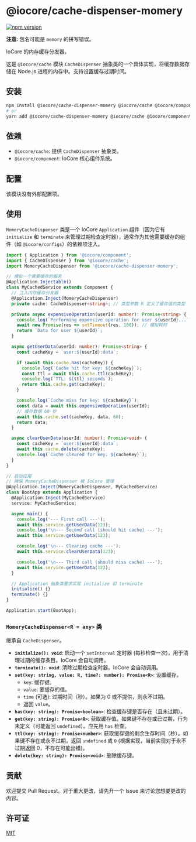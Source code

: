 # @iocore/cache-dispenser-momery

[![npm version](https://badge.fury.io/js/%40iocore%2Fcache-dispenser-momery.svg)](https://badge.fury.io/js/%40iocore%2Fcache-dispenser-momery)

**注意:** 包名可能是 `memory` 的拼写错误。

IoCore 的内存缓存分发器。

这是 `@iocore/cache` 模块 `CacheDispenser` 抽象类的一个具体实现，将缓存数据存储在 Node.js 进程的内存中。支持设置缓存过期时间。

## 安装

```bash
npm install @iocore/cache-dispenser-momery @iocore/cache @iocore/component --save
# or
yarn add @iocore/cache-dispenser-momery @iocore/cache @iocore/component
```

## 依赖

*   `@iocore/cache`: 提供 `CacheDispenser` 抽象类。
*   `@iocore/component`: IoCore 核心组件系统。

## 配置

该模块没有外部配置项。

## 使用

`MomeryCacheDispenser` 类是一个 IoCore `Application` 组件（因为它有 `initialize` 和 `terminate` 来管理过期检查定时器），通常作为其他需要缓存的组件（如 `@iocore/configs`）的依赖项注入。

```typescript
import { Application } from '@iocore/component';
import { CacheDispenser } from '@iocore/cache';
import MomeryCacheDispenser from '@iocore/cache-dispenser-momery';

// 模拟一个需要缓存的服务
@Application.Injectable()
class MyCachedService extends Component {
  // 注入内存缓存分发器
  @Application.Inject(MomeryCacheDispenser)
  private cache: CacheDispenser<string>; // 类型参数 R 定义了缓存值的类型

  private async expensiveOperation(userId: number): Promise<string> {
    console.log(`Performing expensive operation for user ${userId}...`);
    await new Promise(res => setTimeout(res, 100)); // 模拟耗时
    return `Data for user ${userId}`;
  }

  async getUserData(userId: number): Promise<string> {
    const cacheKey = `user:${userId}:data`;

    if (await this.cache.has(cacheKey)) {
      console.log(`Cache hit for key: ${cacheKey}`);
      const ttl = await this.cache.ttl(cacheKey);
      console.log(`TTL: ${ttl} seconds`);
      return this.cache.get(cacheKey);
    }

    console.log(`Cache miss for key: ${cacheKey}`);
    const data = await this.expensiveOperation(userId);
    // 缓存数据 60 秒
    await this.cache.set(cacheKey, data, 60);
    return data;
  }

  async clearUserData(userId: number): Promise<void> {
    const cacheKey = `user:${userId}:data`;
    await this.cache.delete(cacheKey);
    console.log(`Cache cleared for key: ${cacheKey}`);
  }
}

// 启动应用
// 确保 MomeryCacheDispenser 被 IoCore 管理
@Application.Inject(MomeryCacheDispenser, MyCachedService)
class BootApp extends Application {
  @Application.Inject(MyCachedService)
  service: MyCachedService;

  async main() {
    console.log('--- First call ---');
    await this.service.getUserData(123);
    console.log('\n--- Second call (should hit cache) ---');
    await this.service.getUserData(123);

    console.log('\n--- Clearing cache ---');
    await this.service.clearUserData(123);

    console.log('\n--- Third call (should miss cache) ---');
    await this.service.getUserData(123);
  }

  // Application 抽象类要求实现 initialize 和 terminate
  initialize() {}
  terminate() {}
}

Application.start(BootApp);
```

### `MomeryCacheDispenser<R = any>` 类

继承自 `CacheDispenser`。

*   **`initialize(): void`**: 启动一个 `setInterval` 定时器 (每秒检查一次)，用于清理过期的缓存条目。IoCore 会自动调用。
*   **`terminate(): void`**: 清除过期检查定时器。IoCore 会自动调用。
*   **`set(key: string, value: R, time?: number): Promise<R>`**: 设置缓存。
    *   `key`: 缓存键。
    *   `value`: 要缓存的值。
    *   `time` (可选): 过期时间（秒）。如果为 0 或不提供，则永不过期。
    *   返回 `value`。
*   **`has(key: string): Promise<boolean>`**: 检查缓存键是否存在（且未过期）。
*   **`get(key: string): Promise<R>`**: 获取缓存值。如果键不存在或已过期，行为未定义（可能返回 `undefined`）。应先用 `has` 检查。
*   **`ttl(key: string): Promise<number>`**: 获取缓存键的剩余生存时间（秒）。如果键不存在或永不过期，返回 `undefined` 或 `0` (根据实现，当前实现对于永不过期返回 0，不存在可能出错)。
*   **`delete(key: string): Promise<void>`**: 删除缓存键。

## 贡献

欢迎提交 Pull Request。对于重大更改，请先开一个 Issue 来讨论您想要更改的内容。

## 许可证

[MIT](LICENSE)
